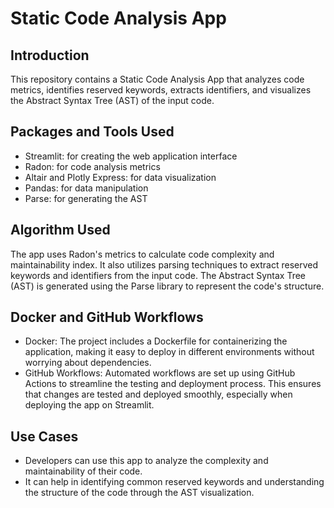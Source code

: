 # Static Code Analysis App

## Introduction
This repository contains a Static Code Analysis App that analyzes code metrics, identifies reserved keywords, extracts identifiers, and visualizes the Abstract Syntax Tree (AST) of the input code.

## Packages and Tools Used
- Streamlit: for creating the web application interface
- Radon: for code analysis metrics
- Altair and Plotly Express: for data visualization
- Pandas: for data manipulation
- Parse: for generating the AST

## Algorithm Used
The app uses Radon's metrics to calculate code complexity and maintainability index. It also utilizes parsing techniques to extract reserved keywords and identifiers from the input code. The Abstract Syntax Tree (AST) is generated using the Parse library to represent the code's structure.

## Docker and GitHub Workflows
- Docker: The project includes a Dockerfile for containerizing the application, making it easy to deploy in different environments without worrying about dependencies.
- GitHub Workflows: Automated workflows are set up using GitHub Actions to streamline the testing and deployment process. This ensures that changes are tested and deployed smoothly, especially when deploying the app on Streamlit.

## Use Cases
- Developers can use this app to analyze the complexity and maintainability of their code.
- It can help in identifying common reserved keywords and understanding the structure of the code through the AST visualization.
